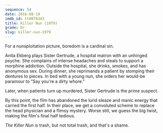 ```yaml
---
sequence: 54
date: 2016-08-19
imdb_id: tt0078343
title: Killer Nun (1979)
grade: D+
slug: killer-nun-1979
---
```


For a nunsploitation picture, boredom is a cardinal sin.

Anita Ekberg plays Sister Gertrude, a hospital matron with an unhinged psyche. She complains of intense headaches and steals to support a morphine addiction. Outside the hospital, she drinks, smokes, and has anonymous sex. During dinner, she reprimands a patient by stomping their dentures to pieces. In bed with a young nun, she orders her would-be paramour to “Say you're a dirty whore.”

Later, when patients turn up murdered, Sister Gertrude is the prime suspect.

By this point, the film has abandoned the lurid sleaze and manic energy that carried the first half. In their place, we get a convoluted scheme to replace the head physician and a flimsy mystery. Worse still, we guess the big twist, making the film's final half tedious.

_The Killer Nun_ is trash, but not total trash, and that's a shame.